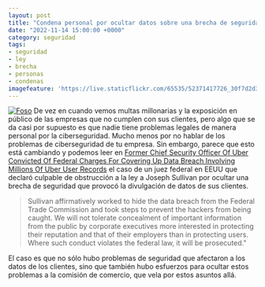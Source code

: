 ```yaml
---
layout: post
title: "Condena personal por ocultar datos sobre una brecha de seguridad en Uber"
date: "2022-11-14 15:00:00 +0000"
category: seguridad
tags:
- seguridad
- ley
- brecha
- personas
- condenas
imagefeature: 'https://live.staticflickr.com/65535/52371417726_30f7d2d353.jpg'
---
```

<a href="https://www.flickr.com/photos/fernand0/52371417726/" title="Foso "><img src="https://live.staticflickr.com/65535/52371417726_30f7d2d353.jpg" alt="Foso " class="img-responsive img-centered"></a>
De vez en cuando vemos multas millonarias y la exposición en público de las empresas que no cumplen con sus clientes, pero algo que se da casi por supuesto es que nadie tiene problemas legales de manera personal por la ciberseguridad. Mucho menos por no hablar de los problemas de ciberseguridad de tu empresa. Sin embargo, parece que esto está cambiando y podemos leer en [Former Chief Security Officer Of Uber Convicted Of Federal Charges For Covering Up Data Breach Involving Millions Of Uber User Records](https://www.justice.gov/usao-ndca/pr/former-chief-security-officer-uber-convicted-federal-charges-covering-data-breach) el caso de un juez federal en EEUU que declaró culpable de obstrucción a la ley a Joseph Sullivan por ocultar una brecha de seguridad que provocó la divulgación de datos de sus clientes.

> Sullivan affirmatively worked to hide the data breach from the Federal Trade Commission and took steps to prevent the hackers from being caught. We will not tolerate concealment of important information from the public by corporate executives more interested in protecting their reputation and that of their employers than in protecting users. Where such conduct violates the federal law, it will be prosecuted."

El caso es que no sólo hubo problemas de seguridad que afectaron a los datos de los clientes, sino que también hubo esfuerzos para ocultar estos problemas a la comisión de comercio, que vela por estos asuntos allá.
